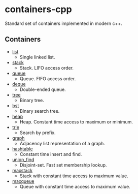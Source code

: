 # containers-cpp

Standard set of containers implemented in modern c++.

## Containers
* [list](01-list/list.cc)
    * Single linked list.
* [stack](02-stack/stack.cc)
    * Stack. LIFO access order.
* [queue](03-queue/queue.cc)
    * Queue. FIFO access order.
* [deque](04-deque/deque.cc)
    * Double-ended queue.
* [tree](05-tree//tree.cc)
    * Binary tree.
* [bst](06-bst/bst.cc)
    * Binary search tree.
* [heap](07-heap/heap.cc)
    * Heap. Constant time access to maximum or minimum.
* [trie](08-trie/trie.cc)
    * Search by prefix.
* [graph](09-graph/graph.cc)
    * Adjacency list representation of a graph.
* [hashtable](10-hashtable/hashtable.cc)
    * Constant time insert and find.
* [union_find](11-union-find/union_find.cc)
    * Disjoint-set. Fast set membership lookup.
* [maxstack](12-maxstack/maxstack.cc)
    * Stack with constant time access to maximum value.
* [maxqueue](13-maxqueue/maxqueue.cc)
    * Queue with constant time access to maximum value.

